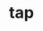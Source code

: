 ---
codehost: https://github.com/tapjs/node-tap
logohandle: node-tap
sort: tap
title: tap
website: https://node-tap.org/
---